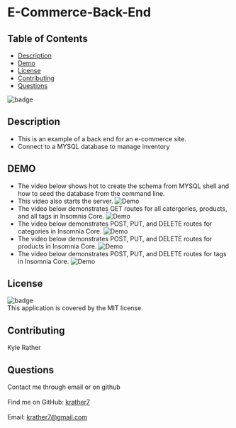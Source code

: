 # E-Commerce-Back-End

## Table of Contents
- [Description](#description)
- [Demo](#demo)
- [License](#license)
- [Contributing](#contributing)
- [Questions](#questions)
  
![badge](https://img.shields.io/badge/license-MIT-brightgreen)<br />
## Description
- This is an example of a back end for an e-commerce site.
- Connect to a MYSQL database to manage inventory

## DEMO
- The video below shows hot to create the schema from MYSQL shell and how to seed the database from the command line.
- This video also starts the server.
![Demo](Demo-1.gif)
- The video below demonstrates GET routes for all catergories, products, and all tags in Insomnia Core.
![Demo](Demo-2.gif)
- The video below demonstrates POST, PUT, and DELETE routes for categories in Insomnia Core.
![Demo](Demo-3.gif)
- The video below demonstrates POST, PUT, and DELETE routes for products in Insomnia Core.
![Demo](Demo-4.gif)
- The video below demonstrates POST, PUT, and DELETE routes for tags in Insomnia Core.
![Demo](Demo-5.gif)

## License
![badge](https://img.shields.io/badge/license-MIT-brightgreen)
<br />
This application is covered by the MIT license. 
## Contributing
Kyle Rather
## Questions
Contact me through email or on github<br />
<br />
Find me on GitHub: [krather7](https://github.com/krather7)<br />
<br />
Email: krather7@gmail.com<br /><br />



